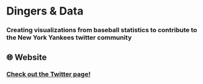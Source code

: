 # Dingers & Data
### Creating visualizations from baseball statistics to contribute to the New York Yankees twitter community

## :globe_with_meridians: Website
### [Check out the Twitter page!](https://twitter.com/DingersAndData)